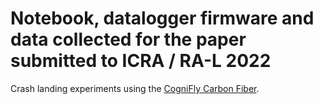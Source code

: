 # Notebook, datalogger firmware and data collected for the paper submitted to ICRA / RA-L 2022
Crash landing experiments using the [CogniFly Carbon Fiber](https://github.com/thecognifly/CogniFly-STL/tree/649340f9cae047e717b986510bd4be7e9a7c47d5).
